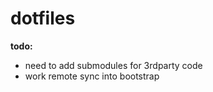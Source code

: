 dotfiles
========

**todo:**
- need to add submodules for 3rdparty code
- work remote sync into bootstrap

